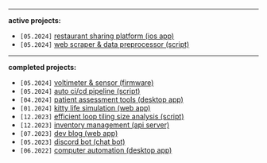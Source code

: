 <hr>

<b>active projects: </b>
<ul>
  <li><code>[05.2024]</code> <a href="https://github.com/yammei/mays-menu.git">restaurant sharing platform (ios app)</a></li>
  <li><code>[05.2024]</code> <a href="https://github.com/yammei/data-pipeline">web scraper & data preprocessor (script)</a></li>
</ul>

<hr>

<b>completed projects: </b>
<ul>
  <li><code>[05.2024]</code> <a href="https://github.com/yammei/mcu-voltimeter.git">voltimeter & sensor (firmware)</a></li>
  <li><code>[05.2024]</code> <a href="https://github.com/yammei/data-pipeline">auto ci/cd pipeline (script)</a></li>
  <li><code>[04.2024]</code> <a href="https://github.com/yammei/web-tools">patient assessment tools (desktop app)</a></li>
  <li><code>[01.2024]</code> <a href="https://github.com/yammei/nyeow">kitty life simulation (web app)</a></li>
  <li><code>[12.2023]</code> <a href="https://github.com/yammei/compiler-optimization">efficient loop tiling size analysis (script)</a></li>
  <li><code>[12.2023]</code> <a href="https://github.com/yammei/rewear/tree/main/Server">inventory management (api server)</a></li>
  <li><code>[07.2023]</code> <a href="https://evlmei.dev/">dev blog (web app)</a></li>
  <li><code>[05.2023]</code> <a href="https://github.com/yammei/chat-bot">discord bot (chat bot)</a></li>
  <li><code>[06.2022]</code> <a href="https://github.com/yammei/computer-automation">computer automation (desktop app)</a></li>
</ul>
